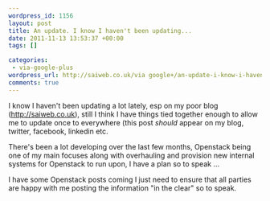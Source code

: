 ```yaml
--- 
wordpress_id: 1156
layout: post
title: An update. I know I haven't been updating...
date: 2011-11-13 13:53:37 +00:00
tags: []

categories: 
 - via-google-plus
wordpress_url: http://saiweb.co.uk/via google+/an-update-i-know-i-havent-been-updating
comments: true
---
```

I know I haven't been updating a lot lately, esp on my poor blog (<a href="http://saiweb.co.uk/">http://saiweb.co.uk</a>), still I think I have things tied together enough to allow me to update once to everywhere (this post <em>should</em> appear on my blog, twitter, facebook, linkedin etc.

There's been a lot developing over the last few months, Openstack being one of my main focuses along with overhauling and provision new internal systems for Openstack to run upon, I have a plan so to speak ...

I have some Openstack posts coming I just need to ensure that all parties are happy with me posting the information "in the clear" so to speak.
